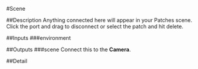 #Scene

##Description
Anything connected here will appear in your Patches scene. Click the port and drag to disconnect or select the patch and hit delete.

##Inputs
###environment


##Outputs
###scene
Connect this to the **Camera**.

##Detail

